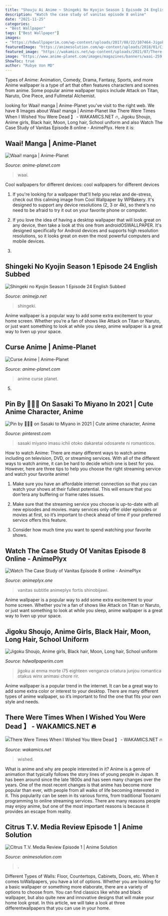 ```yaml
---
title: "Shouju Ai Anime ~ Shingeki No Kyojin Season 1 Episode 24 English Subbed"
description: "Watch the case study of vanitas episode 8 online"
date: "2021-11-25"
categories:
- "Best Wallpaper"
tags: ["Best Wallpaper"]
images:
- "https://hdwallpaperim.com/wp-content/uploads/2017/08/22/107464-Jigoku_Shoujo-anime_girls-black_hair-moon-long_hair-school_uniform-night.jpg"
featuredImage: "https://animesolution.com/wp-content/uploads/2018/01/Citrus-01_12.45_2018.01.06_15.18.17-1024x576.jpg"
featured_image: "https://wakamics.net/wp-content/uploads/2021/07/There-Were-Times-When-I-Wished-You-Were-Dead.jpeg"
image: "https://www.anime-planet.com/images/magazines/banners/waai-259.jpg"
ShowToc: true
author: "Rubye Von MD"
---
```



Types of Anime: Animation, Comedy, Drama, Fantasy, Sports, and more
Anime wallpaper is a type of art that often features characters and scenes from anime. Some popular anime wallpaper topics include Attack on Titan, Naruto, One Piece, and Fullmetal Alchemist.

	

		
looking for Waai! manga | Anime-Planet you've visit to the right web. We have 8 Images about Waai! manga | Anime-Planet like There Were Times When I Wished You Were Dead 】 - WAKAMICS.NET 🔥, Jigoku Shoujo, Anime girls, Black hair, Moon, Long hair, School uniform and also Watch The Case Study of Vanitas Episode 8 online - AnimePlyx. Here it is:
		
    
## Waai! Manga | Anime-Planet

<img loading=lazy src="https://www.anime-planet.com/images/magazines/banners/waai-259.jpg" onerror="this.onerror=null;this.src='https://tse3.mm.bing.net/th?id=OIP.USzZAyYQO-Sr_HDaMoRpwgHaEK&amp;pid=15.1';" alt="Waai! manga | Anime-Planet">

_Source: anime-planet.com_

>waai. 

	

Cool wallpapers for different devices:
cool wallpapers for different devices 

1. If you're looking for a wallpaper that'll help you relax and de-stress, check out this calming image from Cool Wallpaper by WPBakery. It's designed to support any device resolutions (2, 3 or 4k), so there's no need to be afraid to try it out on your favorite phone or computer.

2. If you love the idea of having a desktop wallpaper that will look great on any device, then take a look at this one from androidOSWALLPAPER. It's designed specifically for Android devices and supports high resolution resolutions, so it looks great on even the most powerful computers and mobile devices.

3.

    
## Shingeki No Kyojin Season 1 Episode 24 English Subbed

<img loading=lazy src="https://animejp.net/wp-content/uploads/2020/07/shingeki-no-kyojin-season-1-14318-thumbnail.jpg" onerror="this.onerror=null;this.src='https://tse1.mm.bing.net/th?id=OIP.1Vxwhsege_v-l6gQQYTBdgHaKO&amp;pid=15.1';" alt="Shingeki no Kyojin Season 1 Episode 24 English Subbed">

_Source: animejp.net_

>shingeki. 

	

Anime wallpaper is a popular way to add some extra excitement to your home screen. Whether you’re a fan of shows like Attack on Titan or Naruto, or just want something to look at while you sleep, anime wallpaper is a great way to liven up your space.

    
## Curse Anime | Anime-Planet

<img loading=lazy src="https://www.anime-planet.com/images/anime/tags/curse-1072.jpg" onerror="this.onerror=null;this.src='https://tse2.mm.bing.net/th?id=OIP.AGxlSVa5FHkJcbwTVo3PSQHaEK&amp;pid=15.1';" alt="Curse Anime | Anime-Planet">

_Source: anime-planet.com_

>anime curse planet. 

	

5.

    
## Pin By 🧍🏻‍♀️ On Sasaki To Miyano In 2021 | Cute Anime Character, Anime

<img loading=lazy src="https://i.pinimg.com/736x/d0/5c/ea/d05cea18c4a31b4df8b08ccef4322665.jpg" onerror="this.onerror=null;this.src='https://tse4.mm.bing.net/th?id=OIP.PEqiXc6k_huBhCUNIdA7rwAAAA&amp;pid=15.1';" alt="Pin by 🧍🏻‍♀️ on Sasaki to Miyano in 2021 | Cute anime character, Anime">

_Source: pinterest.com_

>sasaki miyano imasu ichii otoko dakaretai odosarete ni romanticos. 

	

How to watch Anime: There are many different ways to watch anime including on television, DVD, or streaming services.
With all of the different ways to watch anime, it can be hard to decide which one is best for you. However, here are three tips to help you choose the right streaming service and watch your favorite anime!
1. Make sure you have an affordable internet connection so that you can watch your shows at their fullest potential. This will ensure that you don’tera any buffering or frame rates issues.

2. Make sure that the streaming service you choose is up-to-date with all new episodes and movies. many services only offer older episodes or movies at first, so it’s important to check ahead of time if your preferred service offers this feature.

3. Consider how much time you want to spend watching your favorite shows.

    
## Watch The Case Study Of Vanitas Episode 8 Online - AnimePlyx

<img loading=lazy src="https://image.tmdb.org/t/p/original/hYPtoKSJvZE1mhLaGh2cPuQ6mW5.jpg" onerror="this.onerror=null;this.src='https://tse2.mm.bing.net/th?id=OIP.1EVMIV_5zXb773Cvye1nPQHaEK&amp;pid=15.1';" alt="Watch The Case Study of Vanitas Episode 8 online - AnimePlyx">

_Source: animeplyx.one_

>vanitas subtitle animeplyx fortis shinobijawi. 

	

Anime wallpaper is a popular way to add some extra excitement to your home screen. Whether you’re a fan of shows like Attack on Titan or Naruto, or just want something to look at while you sleep, anime wallpaper is a great way to liven up your space.

    
## Jigoku Shoujo, Anime Girls, Black Hair, Moon, Long Hair, School Uniform

<img loading=lazy src="https://hdwallpaperim.com/wp-content/uploads/2017/08/22/107464-Jigoku_Shoujo-anime_girls-black_hair-moon-long_hair-school_uniform-night.jpg" onerror="this.onerror=null;this.src='https://tse2.mm.bing.net/th?id=OIP.EHF6vnwqEhGo1eaUA_5ixQHaF7&amp;pid=15.1';" alt="Jigoku Shoujo, Anime girls, Black hair, Moon, Long hair, School uniform">

_Source: hdwallpaperim.com_

>jigoku ai enma morte i75 eighteen venganza criatura junjou romantica otakus winx animasi chore rir. 

	

Anime wallpaper is a popular trend in the internet. It can be a great way to add some extra color or interest to your desktop. There are many different types of anime wallpaper, so it’s important to find the one that fits your own style and needs.

    
## There Were Times When I Wished You Were Dead 】 - WAKAMICS.NET 🔥

<img loading=lazy src="https://wakamics.net/wp-content/uploads/2021/07/There-Were-Times-When-I-Wished-You-Were-Dead.jpeg" onerror="this.onerror=null;this.src='https://tse1.mm.bing.net/th?id=OIP.IizsynSqFMHtaxOXh5LP0wHaLH&amp;pid=15.1';" alt="There Were Times When I Wished You Were Dead 】 - WAKAMICS.NET 🔥">

_Source: wakamics.net_

>wished. 

	

What is anime and why are people interested in it?
Anime is a genre of animation that typically follows the story lines of young people in Japan. It has been around since the late 1800s and has seen many changes over the years. One of the most recent changes is that anime has become more popular than ever, with people from all walks of life becoming interested in it. This popularity can be seen in its various forms, from traditional Toonami programming to online streaming services. There are many reasons people may enjoy anime, but one of the most important reasons is because it provides an escape from reality.

    
## Citrus T.V. Media Review Episode 1 | Anime Solution

<img loading=lazy src="https://animesolution.com/wp-content/uploads/2018/01/Citrus-01_12.45_2018.01.06_15.18.17-1024x576.jpg" onerror="this.onerror=null;this.src='https://tse4.mm.bing.net/th?id=OIP.oJV7-sfpmz-JhPjxOMu6EwHaEK&amp;pid=15.1';" alt="Citrus T.V. Media Review Episode 1 | Anime Solution">

_Source: animesolution.com_

>. 

	

Different Types of Walls: Floor, Countertops, Cabinets, Doors, etc.
When it comes toWallpapers, you have a lot of options. Whether you are looking for a basic wallpaper or something more elaborate, there are a variety of options to choose from. You can find classics like white and black wallpaper, but also quite new and innovative designs that will make your home look great. In this article, we will take a look at three differentwallpapers that you can use in your home.

